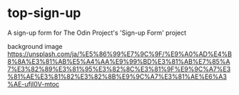 # top-sign-up
A sign-up form for The Odin Project's 'Sign-up Form' project

background image https://unsplash.com/ja/%E5%86%99%E7%9C%9F/%E9%A0%AD%E4%B8%8A%E3%81%AB%E5%A4%AA%E9%99%BD%E3%81%AB%E7%85%A7%E3%82%89%E3%81%95%E3%82%8C%E3%81%9F%E9%9C%A7%E3%81%AE%E3%81%82%E3%82%8B%E9%9C%A7%E3%81%AE%E6%A3%AE-ufjI0V-mtoc
